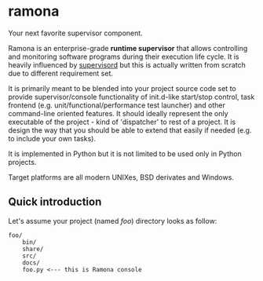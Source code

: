ramona
======

Your next favorite supervisor component.

Ramona is an enterprise-grade **runtime supervisor** that allows controlling and monitoring software programs during their execution life cycle.
It is heavily influenced by [supervisord](https://github.com/Supervisor/supervisor) but this is actually written from scratch due to different requirement set.

It is primarily meant to be blended into your project source code set to provide supervisor/console functionality of init.d-like start/stop control, task frontend (e.g. unit/functional/performance test launcher) and other command-line oriented features. It should ideally represent the only executable of the project - kind of 'dispatcher' to rest of a project. It is design the way that you should be able to extend that easily if needed (e.g. to include your own tasks).

It is implemented in Python but it is not limited to be used only in Python projects.

Target platforms are all modern UNIXes, BSD derivates and Windows.

Quick introduction
------------------

Let's assume your project (named _foo_) directory looks as follow:
```
foo/
	bin/
	share/
	src/
	docs/
	foo.py <--- this is Ramona console
```

